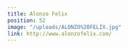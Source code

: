 ```yaml
---
title: Alonzo Felix
position: 52
image: "/uploads/ALONZO%20FELIX.jpg"
link: http://www.alonzofelix.com/
---
```


